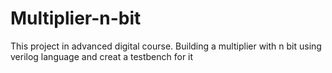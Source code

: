 # Multiplier-n-bit
This project in advanced digital course. Building a multiplier with n bit using verilog language and creat a testbench for it 
